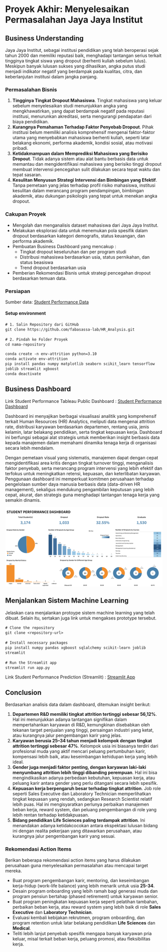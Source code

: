 # Proyek Akhir: Menyelesaikan Permasalahan Jaya Jaya Institut

## Business Understanding

Jaya Jaya Institut, sebagai institusi pendidikan yang telah beroperasi sejak tahun 2000 dan memiliki reputasi baik, menghadapi tantangan serius terkait tingginya tingkat siswa yang dropout (berhenti kuliah sebelum lulus). Meskipun banyak lulusan sukses yang dihasilkan, angka putus studi menjadi indikator negatif yang berdampak pada kualitas, citra, dan keberlanjutan institusi dalam jangka panjang.

### Permasalahan Bisnis

1. **Tingginya Tingkat Dropout Mahasiswa**.
Tingkat mahasiswa yang keluar sebelum menyelesaikan studi menunjukkan angka yang mengkhawatirkan, yang dapat berdampak negatif pada reputasi institusi, menurunkan akreditasi, serta mengurangi pendapatan dari biaya pendidikan.
2. **Kurangnya Pemahaman Terhadap Faktor Penyebab Dropout**.
Pihak institusi belum memiliki analisis komprehensif mengenai faktor-faktor utama yang menyebabkan mahasiswa berhenti kuliah, seperti latar belakang ekonomi, performa akademik, kondisi sosial, atau motivasi pribadi.
3. **Ketidakmampuan dalam Memprediksi Mahasiswa yang Berisiko Dropout**.
Tidak adanya sistem atau alat bantu berbasis data untuk memantau dan mengidentifikasi mahasiswa yang berisiko tinggi dropout membuat intervensi pencegahan sulit dilakukan secara tepat waktu dan tepat sasaran.
4. **Kesulitan Menyusun Strategi Intervensi dan Bimbingan yang Efektif**.
Tanpa pemetaan yang jelas terhadap profil risiko mahasiswa, institusi kesulitan dalam merancang program pendampingan, bimbingan akademik, atau dukungan psikologis yang tepat untuk menekan angka dropout.

### Cakupan Proyek

- Mengolah dan menganalisis dataset mahasiswa dari Jaya Jaya Institut.
- Melakukan eksplorasi data untuk menemukan pola spesifik dalam dropout berdasarkan kategori demografis, status keuangan, dan performa akademik.
- Pembuatan Business Dashboard yang mencakup : 
  - Tingkat dropout keseluruhan dan per program studi
  - Distribusi mahasiswa berdasarkan usia, status pernikahan, dan status beasiswa
  - Trend dropout berdasarkan usia
- Pemberian Rekomendasi Bisnis untuk strategi pencegahan dropout berdasarkan temuan data.

### Persiapan

Sumber data: [Student Performance Data](https://github.com/dicodingacademy/dicoding_dataset/blob/main/students_performance/README.md)

#### Setup environment

```
# 1. Salin Repository dari GitHub
git clone https://github.com/fabasassa-lab/HR_Analysis.git

# 2. Pindah ke Folder Proyek
cd nama-repository
```

```
conda create -n env-attrition python=3.10
conda activate env-attrition
pip install pandas numpy matplotlib seaborn scikit_learn tensorflow joblib streamlit xgboost
conda deactivate
```

## Business Dashboard

Link Student Performance Tableau Public Dashboard : [Student Performance Dashboard](https://public.tableau.com/app/profile/fauzihan.bagus/viz/StudentPerformanceAnalysis_17462562479090/Student)

Dashboard ini menyajikan berbagai visualisasi analitik yang komprehensif terkait Human Resources (HR) Analytics, meliputi data mengenai attrition rate, distribusi karyawan berdasarkan departemen, rentang usia, jenis kelamin, latar belakang pendidikan, serta tingkat kepuasan kerja.
Dashboard ini berfungsi sebagai alat strategis untuk memberikan insight berbasis data kepada manajemen dalam memahami dinamika tenaga kerja di organisasi secara lebih mendalam.

Dengan pemetaan visual yang sistematis, manajemen dapat dengan cepat mengidentifikasi area kritis dengan tingkat turnover tinggi, menganalisis faktor penyebab, serta merancang program intervensi yang lebih efektif dan terfokus untuk meningkatkan retensi, kepuasan, dan keterlibatan karyawan.
Penggunaan dashboard ini memperkuat komitmen perusahaan terhadap pengelolaan sumber daya manusia berbasis data (data-driven HR management), sekaligus mendukung pengambilan keputusan yang lebih cepat, akurat, dan strategis guna menghadapi tantangan tenaga kerja yang semakin dinamis.

![HR Dashboard](good_sawo-dashboard.png)

## Menjalankan Sistem Machine Learning
Jelaskan cara menjalankan protoype sistem machine learning yang telah dibuat. Selain itu, sertakan juga link untuk mengakses prototype tersebut.

```
# Clone the repository
git clone <repository-url>

# Install necessary packages
pip install numpy pandas xgboost sqlalchemy scikit-learn joblib streamlit

# Run the Streamlit app
streamlit run app.py
```

Link Student Performance Prediction (Streamlit) : [Streamlit App](https://studentperformanceanalysis-n5yfnn72v5g4ukudrcsgem.streamlit.app/)

## Conclusion

Berdasarkan analisis data dalam dashboard, ditemukan insight berikut:

1. **Departemen R&D memiliki tingkat attrition tertinggi sebesar 56,12%**.
Hal ini menunjukkan adanya tantangan signifikan dalam mempertahankan karyawan di R&D, kemungkinan disebabkan oleh tekanan target penjualan yang tinggi, persaingan industri yang ketat, atau kurangnya jalur pengembangan karir yang jelas.
2. **Karyawan berusia 25–34 tahun menjadi kelompok dengan tingkat attrition tertinggi sebesar 47%**.
Kelompok usia ini biasanya terdiri dari profesional muda yang aktif mencari peluang pertumbuhan karir, kompensasi lebih baik, atau keseimbangan kehidupan kerja yang lebih ideal.
3. **Gender juga menjadi faktor penting, dengan karyawan laki-laki menyumbang attrition lebih tinggi dibanding perempuan**.
Hal ini bisa mengindikasikan adanya perbedaan kebutuhan, kepuasan kerja, atau peluang karir antara gender yang perlu ditangani secara lebih spesifik.
4. **Kepuasan kerja berpengaruh besar terhadap tingkat attrition**.
Job role seperti Sales Executive dan Laboratory Technician memperlihatkan tingkat kepuasan yang rendah, sedangkan Research Scientist relatif lebih puas. Hal ini mengisyaratkan perlunya perbaikan manajemen beban kerja, reward system, dan peluang pengembangan di role yang lebih rentan terhadap ketidakpuasan.
5. **Bidang pendidikan Life Sciences paling terdampak attrition**.
Ini menandakan adanya ketidakcocokan antara ekspektasi lulusan bidang ini dengan realita pekerjaan yang ditawarkan perusahaan, atau kurangnya jalur pengembangan karir yang sesuai.

### Rekomendasi Action Items

Berikan beberapa rekomendasi action items yang harus dilakukan perusahaan guna menyelesaikan permasalahan atau mencapai target mereka.

- Buat program pengembangan karir, mentoring, dan keseimbangan kerja-hidup (work-life balance) yang lebih menarik untuk usia **25-34**.
- Desain program onboarding yang lebih ramah bagi generasi muda dan program pensiun bertahap (phased retirement) untuk karyawan senior.
- Buat program peningkatan kepuasan kerja seperti pelatihan tambahan, perbaikan beban kerja, atau reward system yang lebih baik di role **Sales Executive** dan **Laboratory Technician**.
- Evaluasi kembali kebijakan rekrutmen, program onboarding, dan program retention untuk latar belakang pendidikan **Life Sciences** dan **Medical**.
- Teliti lebih lanjut penyebab spesifik mengapa banyak karyawan pria keluar, misal terkait beban kerja, peluang promosi, atau fleksibilitas kerja.

